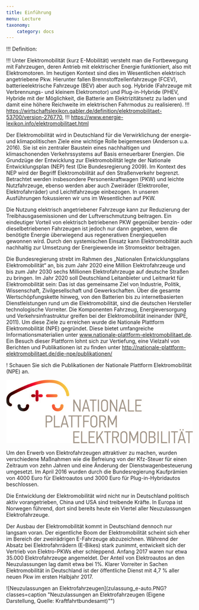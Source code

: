 ```yaml
---
title: Einführung
menu: Lecture
taxonomy:
    category: docs
---
```

!!! Definition:

!!! Unter Elektromobilität (kurz E-Mobilität) versteht man die Fortbewegung mit Fahrzeugen, deren Antrieb mit elektrischer Energie funktioniert, also mit Elektromotoren. Im heutigen Kontext sind dies im Wesentlichen elektrisch angetriebene Pkw. Hierunter fallen Brennstoffzellenfahrzeuge (FCEV), batterieelektrische Fahrzeuge (BEV) aber auch sog. Hybride (Fahrzeuge mit Verbrennungs- und kleinem Elektromotor) und Plug-in-Hybride (PHEV, Hybride mit der Möglichkeit, die Batterie am Elektrizitätsnetz zu laden und damit eine höhere Reichweite im elektrischen Fahrmodus zu realisieren).
!!! https://wirtschaftslexikon.gabler.de/definition/elektromobilitaet-53700/version-276770,
!!! https://www.energie-lexikon.info/elektromobilitaet.html


Der Elektromobilität wird in Deutschland für die Verwirklichung der energie- und klimapolitischen Ziele eine wichtige Rolle beigemessen (Anderson u.a. 2016). Sie ist ein zentraler Baustein eines nachhaltigen und klimaschonenden Verkehrssystems auf Basis erneuerbarer Energien. Die Grundzüge der Entwicklung zur Elektromobilität legte der Nationale Entwicklungsplan (NEP) fest (Die Bundesregierung 2009). Im Kontext des NEP wird der Begriff Elektromobilität auf den Straßenverkehr begrenzt. Betrachtet werden insbesondere Personenkraftwagen (PKW) und leichte Nutzfahrzeuge, ebenso werden aber auch Zweiräder (Elektroroller, Elektrofahrräder) und Leichtfahrzeuge einbezogen. In unseren Ausführungen fokussieren wir uns im Wesentlichen auf PKW.

Die Nutzung elektrisch angetriebener Fahrzeuge kann zur Reduzierung der Treibhausgasemissionen und der Luftverschmutzung beitragen. Ein eindeutiger Vorteil von elektrisch betriebenen PKW gegenüber benzin- oder dieselbetriebenen Fahrzeugen ist jedoch nur dann gegeben, wenn die benötigte Energie überwiegend aus regenerativen Energiequellen gewonnen wird. Durch den systemischen Einsatz kann Elektromobilität auch nachhaltig zur Umsetzung der Energiewende im Stromsektor beitragen.

Die Bundesregierung strebt im Rahmen des „Nationalen Entwicklungsplans Elektromobilität“ an, bis zum Jahr 2020 eine Million Elektrofahrzeuge und bis zum Jahr 2030 sechs Millionen Elektrofahrzeuge auf deutsche Straßen zu bringen. Im Jahr 2020 soll Deutschland Leitanbieter und Leitmarkt für Elektromobilität sein: Das ist das gemeinsame Ziel von Industrie, Politik, Wissenschaft, Zivilgesellschaft und Gewerkschaften. Über die gesamte Wertschöpfungskette hinweg, von den Batterien bis zu internetbasierten Dienstleistungen rund um die Elektromobilität, sind die deutschen Hersteller technologische Vorreiter. Die Komponenten Fahrzeug, Energieversorgung und Verkehrsinfrastruktur greifen bei der Elektromobilität ineinander (NPE, 2011). Um diese Ziele zu erreichen wurde die Nationale Plattform Elektromobilität (NPE) gegründet. Diese bietet umfangreiche Informationsmaterialien unter www.nationale-plattform-elektromobilitaet.de. Ein Besuch dieser Plattform lohnt sich zur Vertiefung, eine Vielzahl von Berichten und Publikationen ist zu finden unter http://nationale-plattform-elektromobilitaet.de/die-npe/publikationen/


! Schauen Sie sich die Publikationen der Nationale Plattform Elektromobilität (NPE) an.

![Logo der NPE](NPE.png?classes=caption "Logo der NPE [http://nationale-plattform-elektromobilitaet.de](http://nationale-plattform-elektromobilitaet.de)")

Um den Erwerb von Elektrofahrzeugen attraktiver zu machen, wurden verschiedene Maßnahmen wie die Befreiung von der Kfz-Steuer für einen Zeitraum von zehn Jahren und eine Änderung der Dienstwagenbesteuerung umgesetzt. Im April 2016 wurden durch die Bundesregierung Kaufprämien von 4000 Euro für Elektroautos und 3000 Euro für Plug-in-Hybridautos beschlossen.

Die Entwicklung der Elektromobilität wird nicht nur in Deutschland politisch aktiv vorangetrieben, China und USA sind treibende Kräfte. In Europa ist Norwegen führend, dort sind bereits heute ein Viertel aller Neuzulassungen Elektrofahrzeuge.

Der Ausbau der Elektromobilität kommt in Deutschland dennoch nur langsam voran. Der eigentliche Boom der Elektromobilität scheint sich eher im Bereich der zweirädrigen E-Fahrzeuge abzuzeichnen. Während der Absatz bei Elektrofahrrädern (E-Bikes) stark zunimmt, entwickelt sich der Vertrieb von Elektro-PKWs eher schleppend.  Anfang 2017 waren nur etwa 35.000 Elektrofahrzeuge angemeldet. Der Anteil von Elektroautos an den Neuzulassungen lag damit etwa bei 1%. Klarer Vorreiter in Sachen Elektromobilität in Deutschland ist der öffentliche Dienst mit 4,7 % aller neuen Pkw im ersten Halbjahr 2017.

![Neuzulassungen an Elektrofahrzeugen](zulassung_e-auto.PNG?classes=caption "Neuzulassungen an Elektrofahrzeugen (Eigene Darstellung, Quelle: Kraftfahrtbundesamt)"")
